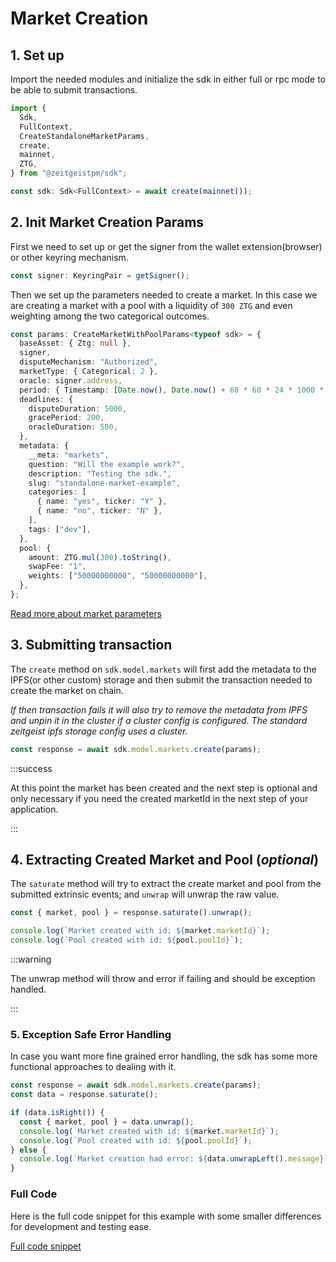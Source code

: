 # Market Creation

## 1. Set up

Import the needed modules and initialize the sdk in either full or rpc mode to
be able to submit transactions.

```ts
import {
  Sdk,
  FullContext,
  CreateStandaloneMarketParams,
  create,
  mainnet,
  ZTG,
} from "@zeitgeistpm/sdk";

const sdk: Sdk<FullContext> = await create(mainnet());
```

## 2. Init Market Creation Params

First we need to set up or get the signer from the wallet extension(browser) or
other keyring mechanism.

```ts
const signer: KeyringPair = getSigner();
```

Then we set up the parameters needed to create a market. In this case we are
creating a market with a pool with a liquidity of `300 ZTG` and even weighting
among the two categorical outcomes.

```ts
const params: CreateMarketWithPoolParams<typeof sdk> = {
  baseAsset: { Ztg: null },
  signer,
  disputeMechanism: "Authorized",
  marketType: { Categorical: 2 },
  oracle: signer.address,
  period: { Timestamp: [Date.now(), Date.now() + 60 * 60 * 24 * 1000 * 2] },
  deadlines: {
    disputeDuration: 5000,
    gracePeriod: 200,
    oracleDuration: 500,
  },
  metadata: {
    __meta: "markets",
    question: "Will the example work?",
    description: "Testing the sdk.",
    slug: "standalone-market-example",
    categories: [
      { name: "yes", ticker: "Y" },
      { name: "no", ticker: "N" },
    ],
    tags: ["dev"],
  },
  pool: {
    amount: ZTG.mul(300).toString(),
    swapFee: "1",
    weights: ["50000000000", "50000000000"],
  },
};
```

[Read more about market parameters](/docs/build/sdk/v2/create-market-parameters)

## 3. Submitting transaction

The `create` method on `sdk.model.markets` will first add the metadata to the
IPFS(or other custom) storage and then submit the transaction needed to create
the market on chain.

_If then transaction fails it will also try to remove the metadata from IPFS and
unpin it in the cluster if a cluster config is configured. The standard
zeitgeist ipfs storage config uses a cluster._

```ts
const response = await sdk.model.markets.create(params);
```

:::success

At this point the market has been created and the next step is optional and only
necessary if you need the created marketId in the next step of your application.

:::

## 4. Extracting Created Market and Pool (_optional_)

The `saturate` method will try to extract the create market and pool from the
submitted extrinsic events; and `unwrap` will unwrap the raw value.

```ts
const { market, pool } = response.saturate().unwrap();

console.log(`Market created with id: ${market.marketId}`);
console.log(`Pool created with id: ${pool.poolId}`);
```

:::warning

The unwrap method will throw and error if failing and should be exception
handled.

:::

### 5. Exception Safe Error Handling

In case you want more fine grained error handling, the sdk has some more
functional approaches to dealing with it.

```ts
const response = await sdk.model.markets.create(params);
const data = response.saturate();

if (data.isRight()) {
  const { market, pool } = data.unwrap();
  console.log(`Market created with id: ${market.marketId}`);
  console.log(`Pool created with id: ${pool.poolId}`);
} else {
  console.log(`Market creation had error: ${data.unwrapLeft().message}`);
}
```

### Full Code

Here is the full code snippet for this example with some smaller differences for
development and testing ease.

[Full code snippet](https://github.com/zeitgeistpm/sdk-next/blob/main/playground/examples/src/market-creation/market-with-pool.ts)
